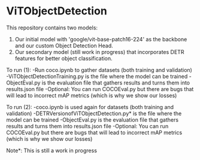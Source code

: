 # ViTObjectDetection

This repository contains two models:
1. Our initial model with 'google/vit-base-patch16-224' as the backbone and our custom Object Detection Head.
2. Our secondary model (still work in progress) that incorporates DETR features for better object classification.

To run (1):
-Run coco.ipynb to gather datasets (both training and validation)
-ViTObjectDetectionTraining.py is the file where the model can be trained
-ObjectEval.py is the evaluation file that gathers results and turns them into results.json file
-Optional: You can run COCOEval.py but there are bugs that will lead to incorrect mAP metrics (which is why we show our losses)

To run (2):
-coco.ipynb is used again for datasets (both training and validation)
-DETRVersionofViTObjectDetection.py* is the file where the model can be trained
-ObjectEval.py is the evaluation file that gathers results and turns them into results.json file
-Optional: You can run COCOEval.py but there are bugs that will lead to incorrect mAP metrics (which is why we show our losses)

Note*: This is still a work in progress

